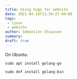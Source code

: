 ```yaml
---
title: Using hugo for website
date: 2021-04-18T11:34:27-04:00
tags:
 - linux
 - website
author: Sebastien Chiasson
summary:
draft: true
---
```


On Ubuntu:

```
sudo apt install golang-go
```

```
sudo dnf install golang-bin
```
